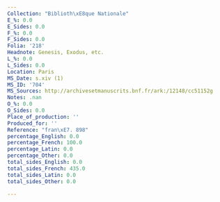 ```yaml
---
Collection: "Biblioth\xE8que Nationale"
E_%: 0.0
E_Sides: 0.0
F_%: 0.0
F_Sides: 0.0
Folia: '218'
Headnote: Genesis, Exodus, etc.
L_%: 0.0
L_Sides: 0.0
Location: Paris
MS_Date: s.xiv (1)
MS_ID: '704'
MS_Sources: http://archivesetmanuscrits.bnf.fr/ark:/12148/cc51152g
Notes: .nan
O_%: 0.0
O_Sides: 0.0
Place_of_production: ''
Produced_for: ''
Reference: "fran\xE7. 898"
percentage_English: 0.0
percentage_French: 100.0
percentage_Latin: 0.0
percentage_Other: 0.0
total_sides_English: 0.0
total_sides_French: 435.0
total_sides_Latin: 0.0
total_sides_Other: 0.0

---
```

